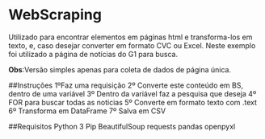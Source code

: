 # WebScraping
Utilizado para encontrar elementos em páginas html e transforma-los em texto, e, caso desejar converter em formato CVC ou Excel.
Neste exemplo foi utilizado a página de notícias do G1 para busca.


**Obs**:Versão simples apenas para coleta de dados de página única.


##Instruções
1ºFaz uma requisição
2º Converte este conteúdo em BS, dentro de uma variável
3º Dentro da variável faz a pesquisa que deseja
4º FOR para buscar todas as noticias
5º Converte em formato texto com .text
6º Transforma em DataFrame
7º Salva em CSV

##Requisitos
Python 3
Pip
BeautifulSoup
requests
pandas
openpyxl



